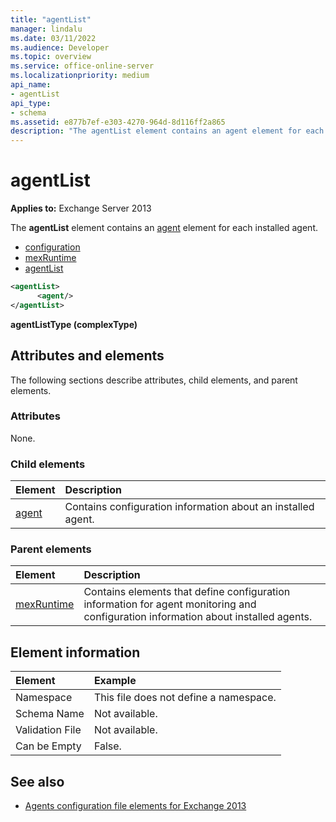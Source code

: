 ```yaml
---
title: "agentList"
manager: lindalu
ms.date: 03/11/2022
ms.audience: Developer
ms.topic: overview
ms.service: office-online-server
ms.localizationpriority: medium
api_name:
- agentList
api_type:
- schema
ms.assetid: e877b7ef-e303-4270-964d-8d116ff2a865
description: "The agentList element contains an agent element for each installed agent."
---
```


# agentList
  
**Applies to:** Exchange Server 2013
  
The **agentList** element contains an [agent](agent.md) element for each installed agent. 
  
- [configuration](configuration.md)
- [mexRuntime](mexruntime.md)
- [agentList](agentlist.md)
  
```XML
<agentList>
      <agent/>
</agentList>
```

**agentListType (complexType)**

## Attributes and elements

The following sections describe attributes, child elements, and parent elements.
  
### Attributes

None.
  
### Child elements

|**Element**|**Description**|
|:-----|:-----|
|[agent](agent.md) <br/> |Contains configuration information about an installed agent.  <br/> |
   
### Parent elements

|**Element**|**Description**|
|:-----|:-----|
|[mexRuntime](mexruntime.md) <br/> |Contains elements that define configuration information for agent monitoring and configuration information about installed agents.  <br/> |
   
## Element information

|**Element**|**Example**|
|:-----|:-----|
|Namespace  <br/> |This file does not define a namespace.  <br/> |
|Schema Name  <br/> |Not available.  <br/> |
|Validation File  <br/> |Not available.  <br/> |
|Can be Empty  <br/> |False.  <br/> |
   
## See also

- [Agents configuration file elements for Exchange 2013](agents-configuration-file-elements-for-exchange-2013.md)

